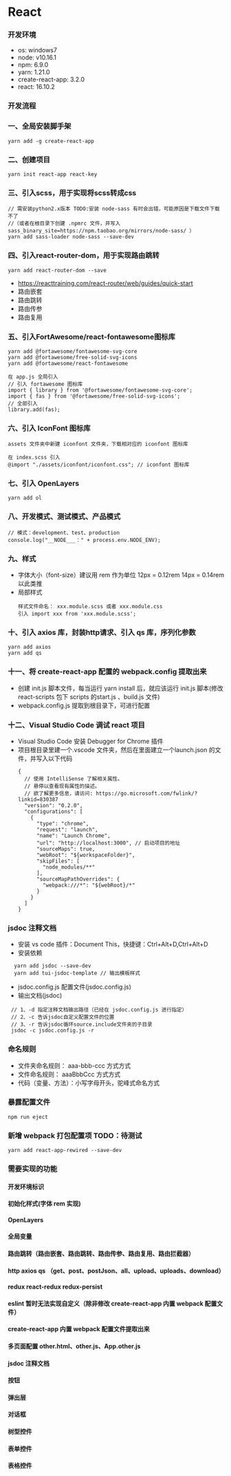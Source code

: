 # React

### 开发环境
* os: windows7
* node: v10.16.1
* npm: 6.9.0
* yarn: 1.21.0
* create-react-app: 3.2.0
* react: 16.10.2

### 开发流程

### 一、全局安装脚手架
  ```
  yarn add -g create-react-app
  ``` 

### 二、创建项目
  ```
  yarn init react-app react-key
  ```

### 三、引入scss，用于实现将scss转成css
  ```
  // 需安装python2.x版本 TODO:安装 node-sass 有时会出错，可能原因是下载文件下载不了
  //（或者在根目录下创建 .npmrc 文件，并写入 sass_binary_site=https://npm.taobao.org/mirrors/node-sass/ ）
  yarn add sass-loader node-sass --save-dev
  ```

### 四、引入react-router-dom，用于实现路由跳转
  ```
  yarn add react-router-dom --save
  ```
  * https://reacttraining.com/react-router/web/guides/quick-start
  * 路由嵌套
  * 路由跳转
  * 路由传参
  * 路由复用

### 五、引入FortAwesome/react-fontawesome图标库
  ```
  yarn add @fortawesome/fontawesome-svg-core
  yarn add @fortawesome/free-solid-svg-icons
  yarn add @fortawesome/react-fontawesome
  ```

  ```
  在 app.js 全局引入
  // 引入 fortawesome 图标库
  import { library } from '@fortawesome/fontawesome-svg-core';
  import { fas } from '@fortawesome/free-solid-svg-icons';
  // 全部引入
  library.add(fas);
  ```

### 六、引入 IconFont 图标库
  ```
  assets 文件夹中新建 iconfont 文件夹，下载相对应的 iconfont 图标库

  在 index.scss 引入
  @import "./assets/iconfont/iconfont.css"; // iconfont 图标库
  ```

### 七、引入 OpenLayers
  ```
  yarn add ol
  ```

### 八、开发模式、测试模式、产品模式
  ```
  // 模式：development、test、production
  console.log("__NODE___：" + process.env.NODE_ENV);
  ```

### 九、样式
  * 字体大小（font-size）建议用 rem 作为单位  12px = 0.12rem 14px = 0.14rem 以此类推
  * 局部样式
    ```
    样式文件命名： xxx.module.scss 或者 xxx.module.css
    引入 import xxx from 'xxx.module.scss';
    ```

### 十、引入 axios 库，封装http请求、引入 qs 库，序列化参数
  ```
  yarn add axios
  yarn add qs
  ```

### 十一、将 create-react-app 配置的 webpack.config 提取出来
  * 创建 init.js 脚本文件，每当运行 yarn install 后，就应该运行 init.js 脚本(修改 react-scripts 包下 scripts 的start.js 、build.js 文件)
  * webpack.config.js 提取到根目录下，可进行配置

### 十二、Visual Studio Code 调试 react 项目
  * Visual Studio Code 安装 Debugger for Chrome 插件
  * 项目根目录里建一个.vscode 文件夹，然后在里面建立一个launch.json 的文件，并写入以下代码
    ```
    {
      // 使用 IntelliSense 了解相关属性。 
      // 悬停以查看现有属性的描述。
      // 欲了解更多信息，请访问: https://go.microsoft.com/fwlink/?linkid=830387
      "version": "0.2.0",
      "configurations": [
        {
          "type": "chrome",
          "request": "launch",
          "name": "Launch Chrome",
          "url": "http://localhost:3000", // 启动项目的地址 
          "sourceMaps": true,
          "webRoot": "${workspaceFolder}",
          "skipFiles": [
            "node_modules/**"
          ],
          "sourceMapPathOverrides": {
            "webpack:///*": "${webRoot}/*"
          }
        }
      ]
    }
    ```

### jsdoc 注释文档
  * 安装 vs code 插件：Document This，快捷键：Ctrl+Alt+D,Ctrl+Alt+D
  * 安装依赖
  ```
    yarn add jsdoc --save-dev
    yarn add tui-jsdoc-template // 输出模板样式
  ```
  * jsdoc.config.js 配置文件(jsdoc.config.js)
  * 输出文档(jsdoc)
   ```
    // 1、-d 指定注释文档输出路径（已经在 jsdoc.config.js 进行指定）
    // 2、-c 告诉jsdoc自定义配置文件的位置
    // 3、-r 告诉jsdoc循环source.include文件夹的子目录
    jsdoc -c jsdoc.config.js -r
   ```

### 命名规则
  * 文件夹命名规则： aaa-bbb-ccc 方式方式
  * 文件命名规则： aaaBbbCcc 方式方式
  * 代码（变量、方法）：小写字母开头，驼峰式命名方式


### 暴露配置文件
  ```
  npm run eject
  ```

### 新增 webpack 打包配置项 TODO：待测试
  ```
  yarn add react-app-rewired --save-dev
  ```

### 需要实现的功能

#### 开发环境标识
#### 初始化样式(字体 rem 实现)
#### OpenLayers
#### 全局变量
#### 路由跳转（路由嵌套、路由跳转、路由传参、路由复用、路由拦截器）
#### http axios qs （get、post、postJson、all、upload、uploads、download）
#### redux react-redux redux-persist
#### eslint 暂时无法实现自定义（除非修改 create-react-app 内置 webpack 配置文件）
#### create-react-app 内置 webpack 配置文件提取出来
#### 多页面配置 other.html、other.js、App.other.js
#### jsdoc 注释文档
#### 按钮
#### 弹出层
#### 对话框
#### 树型控件
#### 表单控件
#### 表格控件